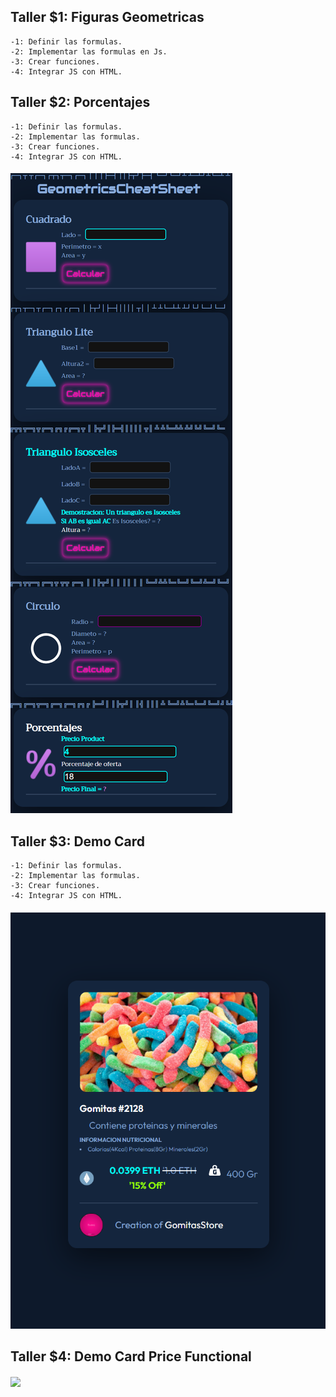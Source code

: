 ## Taller $1: Figuras Geometricas
    -1: Definir las formulas.
    -2: Implementar las formulas en Js.
    -3: Crear funciones.
    -4: Integrar JS con HTML.

## Taller $2: Porcentajes 
    -1: Definir las formulas.
    -2: Implementar las formulas.
    -3: Crear funciones.
    -4: Integrar JS con HTML.

#### <img src="./ico/demo.png" />
    
## Taller $3: Demo Card 
    -1: Definir las formulas.
    -2: Implementar las formulas.
    -3: Crear funciones.
    -4: Integrar JS con HTML.
#### <img src="./productOffert/demoGomitas.png" class="fit-image"/>

## Taller $4: Demo Card Price Functional
#### <img src="./productOffert/JuanDcEsBatman.png" class="fit-image"/>

